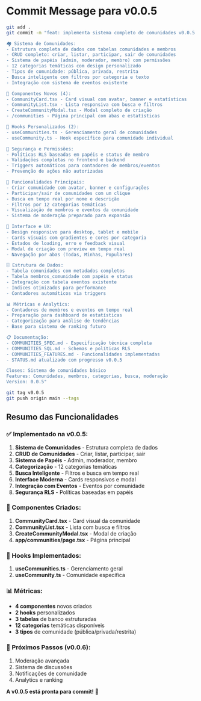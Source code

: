 # Commit Message para v0.0.5

```bash
git add .
git commit -m "feat: implementa sistema completo de comunidades v0.0.5

🏘️ Sistema de Comunidades:
- Estrutura completa de dados com tabelas comunidades e membros
- CRUD completo: criar, listar, participar, sair de comunidades
- Sistema de papéis (admin, moderador, membro) com permissões
- 12 categorias temáticas com design personalizado
- Tipos de comunidade: pública, privada, restrita
- Busca inteligente com filtros por categoria e texto
- Integração com sistema de eventos existente

🎨 Componentes Novos (4):
- CommunityCard.tsx - Card visual com avatar, banner e estatísticas
- CommunityList.tsx - Lista responsiva com busca e filtros
- CreateCommunityModal.tsx - Modal completo de criação
- /communities - Página principal com abas e estatísticas

🔧 Hooks Personalizados (2):
- useCommunities.ts - Gerenciamento geral de comunidades
- useCommunity.ts - Hook específico para comunidade individual

🔐 Segurança e Permissões:
- Políticas RLS baseadas em papéis e status de membro
- Validações completas no frontend e backend
- Triggers automáticos para contadores de membros/eventos
- Prevenção de ações não autorizadas

🎯 Funcionalidades Principais:
- Criar comunidade com avatar, banner e configurações
- Participar/sair de comunidades com um clique
- Busca em tempo real por nome e descrição
- Filtros por 12 categorias temáticas
- Visualização de membros e eventos da comunidade
- Sistema de moderação preparado para expansão

📱 Interface e UX:
- Design responsivo para desktop, tablet e mobile
- Cards visuais com gradientes e cores por categoria
- Estados de loading, erro e feedback visual
- Modal de criação com preview em tempo real
- Navegação por abas (Todas, Minhas, Populares)

🗄️ Estrutura de Dados:
- Tabela comunidades com metadados completos
- Tabela membros_comunidade com papéis e status
- Integração com tabela eventos existente
- Índices otimizados para performance
- Contadores automáticos via triggers

📊 Métricas e Analytics:
- Contadores de membros e eventos em tempo real
- Preparação para dashboard de estatísticas
- Categorização para análise de tendências
- Base para sistema de ranking futuro

📋 Documentação:
- COMMUNITIES_SPEC.md - Especificação técnica completa
- COMMUNITIES_SQL.md - Schemas e políticas RLS
- COMMUNITIES_FEATURES.md - Funcionalidades implementadas
- STATUS.md atualizado com progresso v0.0.5

Closes: Sistema de comunidades básico
Features: Comunidades, membros, categorias, busca, moderação
Version: 0.0.5"

git tag v0.0.5
git push origin main --tags
```

## Resumo das Funcionalidades

### ✅ Implementado na v0.0.5:
1. **Sistema de Comunidades** - Estrutura completa de dados
2. **CRUD de Comunidades** - Criar, listar, participar, sair
3. **Sistema de Papéis** - Admin, moderador, membro
4. **Categorização** - 12 categorias temáticas
5. **Busca Inteligente** - Filtros e busca em tempo real
6. **Interface Moderna** - Cards responsivos e modal
7. **Integração com Eventos** - Eventos por comunidade
8. **Segurança RLS** - Políticas baseadas em papéis

### 🔧 Componentes Criados:
1. **CommunityCard.tsx** - Card visual da comunidade
2. **CommunityList.tsx** - Lista com busca e filtros
3. **CreateCommunityModal.tsx** - Modal de criação
4. **app/communities/page.tsx** - Página principal

### 🎯 Hooks Implementados:
1. **useCommunities.ts** - Gerenciamento geral
2. **useCommunity.ts** - Comunidade específica

### 📊 Métricas:
- **4 componentes** novos criados
- **2 hooks** personalizados
- **3 tabelas** de banco estruturadas
- **12 categorias** temáticas disponíveis
- **3 tipos** de comunidade (pública/privada/restrita)

### 🎯 Próximos Passos (v0.0.6):
1. Moderação avançada
2. Sistema de discussões
3. Notificações de comunidade
4. Analytics e ranking

**A v0.0.5 está pronta para commit!** 🚀